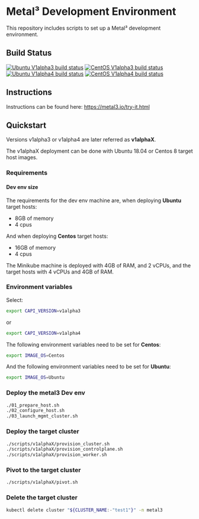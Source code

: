 # Metal³ Development Environment

This repository includes scripts to set up a Metal³ development environment.

## Build Status

[![Ubuntu V1alpha3 build status](https://jenkins.nordix.org/view/Airship/job/airship_master_v1a3_integration_test_ubuntu/badge/icon?subject=Ubuntu%20E2E%20V1alpha3)](https://jenkins.nordix.org/view/Airship/job/airship_master_v1a3_integration_test_ubuntu)
[![CentOS V1alpha3 build status](https://jenkins.nordix.org/view/Airship/job/airship_master_v1a3_integration_test_centos/badge/icon?subject=CentOS%20E2E%20V1alpha3)](https://jenkins.nordix.org/view/Airship/job/airship_master_v1a3_integration_test_centos)
[![Ubuntu V1alpha4 build status](https://jenkins.nordix.org/view/Airship/job/airship_master_v1a4_integration_test_ubuntu/badge/icon?subject=Ubuntu%20E2E%20V1alpha4)](https://jenkins.nordix.org/view/Airship/job/airship_master_v1a4_integration_test_ubuntu)
[![CentOS V1alpha4 build status](https://jenkins.nordix.org/view/Airship/job/airship_master_v1a4_integration_test_centos/badge/icon?subject=CentOS%20E2E%20V1alpha4)](https://jenkins.nordix.org/view/Airship/job/airship_master_v1a4_integration_test_centos)

## Instructions

Instructions can be found here: <https://metal3.io/try-it.html>

## Quickstart

Versions v1alpha3 or v1alpha4 are later referred as **v1alphaX**.

The v1alphaX deployment can be done with Ubuntu 18.04 or Centos 8 target host
images.

### Requirements

#### Dev env size

The requirements for the dev env machine are, when deploying **Ubuntu** target
hosts:

* 8GB of memory
* 4 cpus

And when deploying **Centos** target hosts:

* 16GB of memory
* 4 cpus

The Minikube machine is deployed with 4GB of RAM, and 2 vCPUs, and the target
hosts with 4 vCPUs and 4GB of RAM.

### Environment variables

Select:

```sh
export CAPI_VERSION=v1alpha3
```

or

```sh
export CAPI_VERSION=v1alpha4
```

The following environment variables need to be set for **Centos**:

```sh
export IMAGE_OS=Centos
```

And the following environment variables need to be set for **Ubuntu**:

```sh
export IMAGE_OS=Ubuntu
```

### Deploy the metal3 Dev env

```sh
./01_prepare_host.sh
./02_configure_host.sh
./03_launch_mgmt_cluster.sh
```

### Deploy the target cluster

```sh
./scripts/v1alphaX/provision_cluster.sh
./scripts/v1alphaX/provision_controlplane.sh
./scripts/v1alphaX/provision_worker.sh
```

### Pivot to the target cluster

```sh
./scripts/v1alphaX/pivot.sh
```

### Delete the target cluster

```sh
kubectl delete cluster "${CLUSTER_NAME:-"test1"}" -n metal3
```
